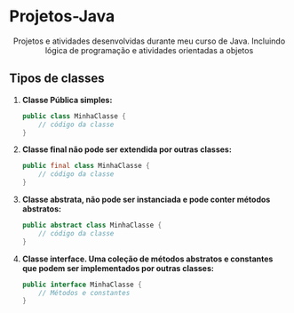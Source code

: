 # Projetos-Java

<p align="center">Projetos e atividades desenvolvidas durante meu curso de Java. Incluindo lógica de programação e atividades orientadas a objetos</p>

## **Tipos de classes**

1. **Classe Pública simples:**
   ```java
   public class MinhaClasse {
       // código da classe
   }
   ```

2. **Classe final não pode ser extendida por outras classes:**
   ```java
   public final class MinhaClasse {
       // código da classe
   }
   ```

3. **Classe abstrata, não pode ser instanciada e pode conter métodos abstratos:**
   ```java
   public abstract class MinhaClasse {
       // código da classe
   }
   ```

4. **Classe interface. Uma coleção de métodos abstratos e constantes que podem ser implementados por outras classes:**
   ```java
   public interface MinhaClasse {
       // Métodos e constantes
   }
   ```

   